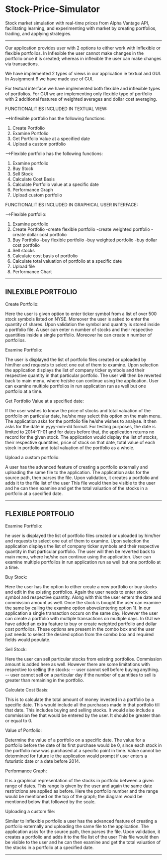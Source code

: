 # Stock-Price-Simulator
Stock market simulation with real-time prices from Alpha Vantage API, facilitating learning, and experimenting with market by creating portfolios, trading, and applying strategies.

-------------------------------------------------------------------------------------------------------------------------------------------------------------------------------------------------------
Our application provides user with 2 options to either work with Inflexible or flexible portfolios.
In Inflexible the user cannot make changes in the portfolio once it is created; whereas in inflexible the user can make changes via transactions.

We have implemented 2 types of views in our application ie textual and GUI.
In Assignment 6 we have made use of GUI.

For textual interface we have implemented both flexible and inflexible types of portfolios.
For GUI we are implementing only flexible type of portfolio with 2 additional features of weighted averages and dollar cost averaging.


FUNCTIONALITIES INCLUDED IN TEXTUAL VIEW:

-->Inflexible portfolio has the following functions:

1. Create Portfolio
2. Examine Portfolio
3. Get Portfolio Value at a specified date
4. Upload a custom portfolio

-->Flexible portfolio has the following functions:

1. Examine portfolio
2. Buy Stock
3. Sell Stock
4. Calculate Cost Basis
5. Calculate Portfolio value at a specific date
6. Performance Graph
7. Upload custom portfolio


FUNCTIONALITIES INCLUDED IN GRAPHICAL USER INTERFACE:

-->Flexible portfolio:

1. Examine portfolio
2. Create Portfolio
    -create flexible portfolio
    -create weighted portfolio
    -create dollar cost portfolio
3. Buy Portfolio
    -buy flexible portfolio
    -buy weighted portfolio
    -buy dollar cost portfolio
4. Sell stocks
5. Calculate cost basis of portfolio
6. Calculate total valuation of portfolio at a specific date
7. Upload file
8. Performance Chart

-----------------------------------------------------------------------------------------------------------------------------------------------------------------------------------------------------------


INLEXIBLE PORTFOLIO
-------------------

Create Portfolio:

Here the user is given option to enter ticker symbol from a list of over 500 stock symbols listed on NYSE.
Moreover the user is asked to enter the quantity of shares. 
Upon validation the symbol and quantity is stored inside a portfolio file.
A user can enter n number of stocks and their respective quantities inside a single portfolio. Moreover he can create n number of portfolios.


Examine Portfolio:

The user is displayed the list of portfolio files created or uploaded by him/her and requests to select one out of them to examine.
Upon selection the application displays the list of company ticker symbols and their respective quantity in that particular portfolio.
The user will then be reverted back to main menu, where he/she can continue using the application.
User can examine multiple portfolios in run application run as well but one portfolio at a time.


Get Portfolio Value at a specified date:

If the user wishes to know the price of stocks and total valuation of the portfolio on particular date, he/she may select this option on the main menu.
The application asks for the portfolio file he/she wishes to analyse. It then asks for the date in yyyy-mm-dd format.
For testing purposes, the date is limited to 2014-11-01 and for dates before that, the application returns no record for the given stock.
The application would display the list of stocks, their respective quantities, price of stock on that date, total value of each stock in portfolio and total valuation of the portfolio as a whole.


Upload a custom portfolio:

A user has the advanced feature of creating a portfolio externally and uploading the same file to the application.
The application asks for the source path, then parses the file. Upon validation, it creates a portfolio and adds it to the file list of the user
This file would then be visible to the user and he can then examine and get the total valuation of the stocks in a portfolio at a specified date.


-----------------------------------------------------------------------------------------------------------------------------------------------------------------------------------------------------------




FLEXIBLE PORTFOLIO
------------------

Examine Portfolio:

he user is displayed the list of portfolio files created or uploaded by him/her and requests to select one out of them to examine.
Upon selection the application displays the list of company ticker symbols and their respective quantity in that particular portfolio.
The user will then be reverted back to main menu, where he/she can continue using the application.
User can examine multiple portfolios in run application run as well but one portfolio at a time.


Buy Stock:

Here the user has the option to either create a new portfolio or buy stocks and edit in the existing portfolios.
Again the user needs to enter stock symbol and respective quantity. Along with this the user enters the date and commission amount as well.
Once the stock is bought the user can examine the same by calling the examine option above(entering option 1).
In our application a single transaction occurs on the same day.
However the user can create a portfolio with multiple transactions on multiple days.
In GUI we have added an extra feature to buy or create weighted portfolio and dollar cost portfolios.
These options are present in the combo box and the user just needs to select the desired option from the combo box and required fields would populate.


Sell Stock:

Here the user can sell particular stocks from existing portfolios.
Commission amount is added here as well.
However there are some limitations with respective to selling the stocks:
-- user cannot sell before buying anything.
-- user cannot sell on a particular day if the number of quantities to sell is greater than remaining in the portfolio.


Calculate Cost Basis:

This is to calculate the total amount of money invested in a portfolio by a specific date.
This would include all the purchases made in that portfolio till that date. This includes buying and selling stocks.
It would also include a commission fee that would be entered by the user. It should be greater than or equal to 0.


Value of Portfolio:

Determine the value of a portfolio on a specific date.
The value for a portfolio before the date of its first purchase would be 0, since each stock in the portfolio now was purchased at a specific point in time.
Value cannot be determined for future ie the application would prompt if user enters a futuristic date or a date before 2014.


Performance Graph:

It is a graphical representation of the stocks in portfolio between a given range of dates.
This range is given by the user and again the same date restrictions are applied as before.
Here the portfolio number and the range would be mentioned on the top of the graph; the diagram would be mentioned below that followed by the scale.


Uploading a custom file:

Similar to Inflexible portfolio a user has the advanced feature of creating a portfolio externally and uploading the same file to the application.
The application asks for the source path, then parses the file. Upon validation, it creates a portfolio and adds it to the file list of the user
This file would then be visible to the user and he can then examine and get the total valuation of the stocks in a portfolio at a specified date.

---------------------------------------------------------------------------------------------------------------------------------------------------------
